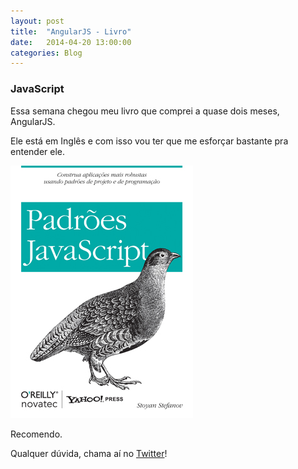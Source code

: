 ```yaml
---
layout: post
title:  "AngularJS - Livro"
date:   2014-04-20 13:00:00
categories: Blog
---
```


<h3>JavaScript</h3>
Essa semana chegou meu livro que comprei a quase dois meses, AngularJS.

Ele está em Inglês e com isso vou ter que me esforçar bastante pra entender ele.

<img src="/img/posts/livroJavaScript.jpg" />

Recomendo.

Qualquer dúvida, chama aí no <a href="https://twitter.com/FRonchii" target="blank">Twitter</a>!
